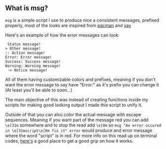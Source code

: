 ## What is msg?

`msg` is a simple script I use to produce nice a consistent messages, prefixed properly, most of the looks are inspired from [pacman](https://wiki.archlinux.org/index.php/Pacman) and [yay](https://github.com/Jguer/yay)

Here's an example of how the error messages can look:

```
 Status message!
> Other message!
:: Action message!
Error: Error message!
Success: Success message!
Warning: Warning message!
 -> Notice message!
```

All of them having customizable colors and prefixes, meaning if you don't want the error message to say have "Error:" as it's prefix you can change it (At least you'll be able to soon...)

The main objective of this was instead of creating functions inside my scripts for making good looking output I made this script to unify it.

Outside of that you can also color the actual message with escape sequences. Meaning if you want part of the message red you can add `\e[31m` somewhere and to stop the read add `\e[0m` so `msg "An error occured in \e[31mscript\e[0m fix it" error` would produce and error message where the word "script" is in red. For more info on this read up on terminal codes, [here's](https://wiki.bash-hackers.org/scripting/terminalcodes) a good place to get a good grip on how it works.
